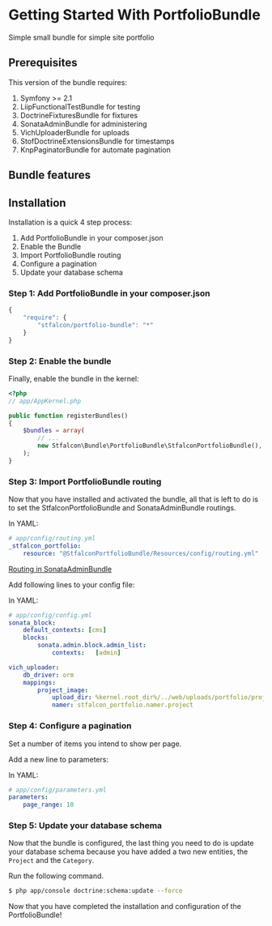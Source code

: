 Getting Started With PortfolioBundle
==================================

Simple small bundle for simple site portfolio

## Prerequisites

This version of the bundle requires:

1. Symfony >= 2.1
2. LiipFunctionalTestBundle for testing
3. DoctrineFixturesBundle for fixtures
4. SonataAdminBundle for administering
5. VichUploaderBundle for uploads
6. StofDoctrineExtensionsBundle for timestamps
7. KnpPaginatorBundle for automate pagination

## Bundle features



## Installation

Installation is a quick 4 step process:

1. Add PortfolioBundle in your composer.json
2. Enable the Bundle
3. Import PortfolioBundle routing
4. Configure a pagination
5. Update your database schema

### Step 1: Add PortfolioBundle in your composer.json

```js
{
    "require": {
        "stfalcon/portfolio-bundle": "*"
    }
}
```

### Step 2: Enable the bundle

Finally, enable the bundle in the kernel:

``` php
<?php
// app/AppKernel.php

public function registerBundles()
{
    $bundles = array(
        // ...
        new Stfalcon\Bundle\PortfolioBundle\StfalconPortfolioBundle(),
    );
}
```

### Step 3: Import PortfolioBundle routing

Now that you have installed and activated the bundle, all that is left to do is
to set the StfalconPortfolioBundle and SonataAdminBundle routings.

In YAML:

``` yaml
# app/config/routing.yml
_stfalcon_portfolio:
    resource: "@StfalconPortfolioBundle/Resources/config/routing.yml"
```
[Routing in SonataAdminBundle](https://github.com/sonata-project/SonataAdminBundle/blob/master/Resources/doc/reference/getting_started.rst#step-1-define-sonataadminbundle-routes)



Add following lines to your config file:

In YAML:

``` yaml
# app/config/config.yml
sonata_block:
    default_contexts: [cms]
    blocks:
        sonata.admin.block.admin_list:
            contexts:   [admin]

vich_uploader:
    db_driver: orm
    mappings:
        project_image:
            upload_dir: %kernel.root_dir%/../web/uploads/portfolio/projects
            namer: stfalcon_portfolio.namer.project
```

### Step 4: Configure a pagination

Set a number of items you intend to show per page.

Add a new line to parameters:

In YAML:

``` yaml
# app/config/parameters.yml
parameters:
    page_range: 10
```

### Step 5: Update your database schema

Now that the bundle is configured, the last thing you need to do is update your
database schema because you have added a two new entities, the `Project` and the `Category`.

Run the following command.

``` bash
$ php app/console doctrine:schema:update --force
```
Now that you have completed the installation and configuration of the PortfolioBundle!
